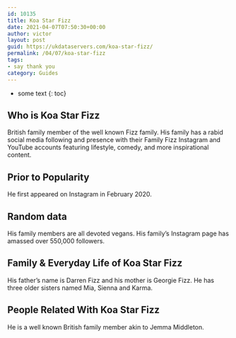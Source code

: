 ```yaml
---
id: 10135
title: Koa Star Fizz
date: 2021-04-07T07:50:30+00:00
author: victor
layout: post
guid: https://ukdataservers.com/koa-star-fizz/
permalink: /04/07/koa-star-fizz
tags:
- say thank you
category: Guides
---
```


* some text
{: toc}


## Who is Koa Star Fizz



British family member of the well known Fizz family. His family has a rabid social media following and presence with their Family Fizz Instagram and YouTube accounts featuring lifestyle, comedy, and more inspirational content.

                
                
                
## Prior to Popularity



He first appeared on Instagram in February 2020.

                
                
                
## Random data



His family members are all devoted vegans. His family&#8217;s Instagram page has amassed over 550,000 followers.

                
                
                
## Family & Everyday Life of Koa Star Fizz



His father&#8217;s name is Darren Fizz and his mother is Georgie Fizz. He has three older sisters named Mia, Sienna and Karma. 

                
                
                
## People Related With Koa Star Fizz



He is a well known British family member akin to Jemma Middleton.

                
              
            
          
          
          